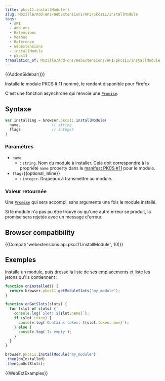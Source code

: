 ```yaml
---
title: pkcs11.installModule()
slug: Mozilla/Add-ons/WebExtensions/API/pkcs11/installModule
tags:
  - API
  - Add-ons
  - Extensions
  - Method
  - Reference
  - WebExtensions
  - installModule
  - pkcs11
translation_of: Mozilla/Add-ons/WebExtensions/API/pkcs11/installModule
---
```

{{AddonSidebar()}}

Installe le module PKCS # 11 nommé, le rendant disponible pour Firefox

C'est une fonction asynchrone qui renvoie une [`Promise`](/fr/docs/Web/JavaScript/Reference/Objets_globaux/Promise).

## Syntaxe

```js
var installing = browser.pkcs11.installModule(
  name,              // string
  flags              // integer
)
```

### Paramètres

- `name`
  - : `string`. Nom du module à installer. Cela doit correspondre à la propriété `name` property dans le [manifest PKCS #11](/fr/Add-ons/WebExtensions/Native_manifests#PKCS_11_manifests) pour le module.
- `flags`{{optional_inline}}
  - : `integer`. Drapeaux à transmettre au module.

### Valeur retournée

Une [`Promise`](/fr/docs/Web/JavaScript/Reference/Objets_globaux/Promise) qui sera accompli sans arguments une fois le module installé.

Si le module n'a pas pu être trouvé ou qu'une autre erreur se produit, la promise sera rejetée avec un message d'erreur.

## Browser compatibility

{{Compat("webextensions.api.pkcs11.installModule", 10)}}

## Exemples

Installe un module, puis dresse la liste de ses emplacements et liste les jetons qu'ils contiennent :

```js
function onInstalled() {
  return browser.pkcs11.getModuleSlots("my_module");
}

function onGotSlots(slots) {
  for (slot of slots) {
    console.log(`Slot: ${slot.name}`);
    if (slot.token) {
      console.log(`Contains token: ${slot.token.name}`);
    } else {
      console.log('Is empty');
    }
  }
}

browser.pkcs11.installModule("my_module")
.then(onInstalled)
.then(onGotSlots);
```

{{WebExtExamples}}

